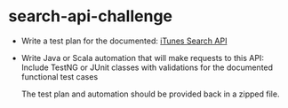 # search-api-challenge

*    Write a test plan for the documented: [iTunes Search API](https://github.com/iappsqainterview/searchAPI/blob/master/API.md)
  

*    Write Java or Scala automation that will make requests to this API:<br>
     Include TestNG or JUnit classes with validations for the documented functional test cases
     
     The test plan and automation should be provided back in a zipped file.
